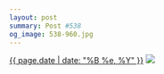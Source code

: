 ```yaml
---
layout: post
summary: Post #538
og_image: 538-960.jpg
---
```


<p>
  <time><a href="/538">{{ page.date | date: "%B %e, %Y" }}</a></time>
  <a href="/538"><img src="{{ site.assets_url }}/538-480.jpg" srcset="{{ site.assets_url }}/538-240.jpg 240w, {{ site.assets_url }}/538-480.jpg 480w, {{ site.assets_url }}/538-720.jpg 720w, {{ site.assets_url }}/538-960.jpg 960w" sizes="(min-width: 700px) 50vw, calc(100vw - 2rem)" /></a>
</p>
